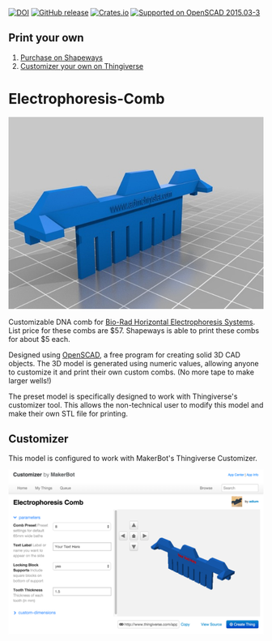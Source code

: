 [![DOI](https://zenodo.org/badge/51589511.svg)](https://zenodo.org/badge/latestdoi/51589511) [![GitHub release](https://img.shields.io/github/release/qubyte/rubidium.svg)]() [![Crates.io](https://img.shields.io/crates/l/rustc-serialize.svg)]() [![Supported on OpenSCAD 2015.03-3](https://img.shields.io/badge/OpenSCAD-2015.03--3-yellow.svg)]()

## Print your own
1. [Purchase on Shapeways](https://www.shapeways.com/shops/admish)
1. [Customizer your own on Thingiverse](http://www.thingiverse.com/thing:1346188)

# Electrophoresis-Comb
![8 tooth comb](https://github.com/admish/Electrophoresis-Comb/blob/master/img/stl_preview.jpg)

Customizable DNA comb for [Bio-Rad Horizontal Electrophoresis Systems](http://www.bio-rad.com/en-us/product/mini-sub-cell-gt-cell).  List price for these combs are $57.  Shapeways is able to print these combs for about $5 each.


Designed using [OpenSCAD](http://www.openscad.org/), a free program for creating solid 3D CAD objects.  The 3D model is generated using numeric values, allowing anyone to customize it and print their own custom combs.  (No more tape to make larger wells!)

The preset model is specifically designed to work with Thingiverse's customizer tool.  This allows the non-technical user to modify this model and make their own STL file for printing.


## Customizer
This model is configured to work with MakerBot's Thingiverse Customizer.  

![Thingiverse Customizer](https://github.com/admish/Electrophoresis-Comb/blob/master/img/thingiverse_customizer.png)
